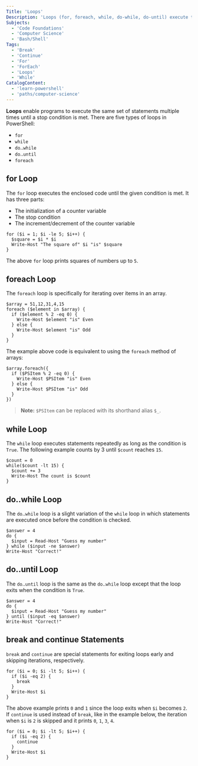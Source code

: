 ```yaml
---
Title: 'Loops'
Description: 'Loops (for, foreach, while, do-while, do-until) execute the same statements multiple times until a stop condition is met.'
Subjects:
  - 'Code Foundations'
  - 'Computer Science'
  - 'Bash/Shell'
Tags:
  - 'Break'
  - 'Continue'
  - 'For'
  - 'ForEach'
  - 'Loops'
  - 'While'
CatalogContent:
  - 'learn-powershell'
  - 'paths/computer-science'
---
```


**Loops** enable programs to execute the same set of statements multiple times until a stop condition is met. There are five types of loops in PowerShell:

- `for`
- `while`
- `do`..`while`
- `do`..`until`
- `foreach`

## for Loop

The `for` loop executes the enclosed code until the given condition is met. It has three parts:
- The initialization of a counter variable
- The stop condition
- The increment/decrement of the counter variable

```shell
for ($i = 1; $i -le 5; $i++) {
  $square = $i * $i
  Write-Host "The square of" $i "is" $square
}
```

The above `for` loop prints squares of numbers up to `5`.

## foreach Loop

The `foreach` loop is specifically for iterating over items in an array.

```shell
$array = 51,12,31,4,15
foreach ($element in $array) {
  if ($element % 2 -eq 0) {
    Write-Host $element "is" Even
  } else {
    Write-Host $element "is" Odd
  }
}
```

The example above code is equivalent to using the `foreach` method of arrays:

```shell
$array.foreach({
  if ($PSItem % 2 -eq 0) {
    Write-Host $PSItem "is" Even
  } else {
    Write-Host $PSItem "is" Odd
  }
})
```

> **Note:** `$PSItem` can be replaced with its shorthand alias `$_`.

## while Loop

The `while` loop executes statements repeatedly as long as the condition is `True`. The following example counts by 3 until `$count` reaches `15`.

```shell
$count = 0
while($count -lt 15) {
  $count += 3
  Write-Host The count is $count
}
```

## do..while Loop

The `do`..`while` loop is a slight variation of the `while` loop in which statements are executed once before the condition is checked.

```shell
$answer = 4
do {
  $input = Read-Host "Guess my number"
} while ($input -ne $answer)
Write-Host "Correct!"
```

## do..until Loop

The `do`..`until` loop is the same as the `do`..`while` loop except that the loop exits when the condition is `True`.

```shell
$answer = 4
do {
  $input = Read-Host "Guess my number"
} until ($input -eq $answer)
Write-Host "Correct!"
```

## break and continue Statements

`break` and `continue` are special statements for exiting loops early and skipping iterations, respectively.

```shell
for ($i = 0; $i -lt 5; $i++) {
  if ($i -eq 2) {
    break
  }
  Write-Host $i
}
```

The above example prints `0` and `1` since the loop exits when `$i` becomes `2`. If `continue` is used instead of `break`, like in the example below, the iteration when `$i` is `2` is skipped and it prints `0`, `1`, `3`, `4`.

```shell
for ($i = 0; $i -lt 5; $i++) {
  if ($i -eq 2) {
    continue
  }
  Write-Host $i
}
```
